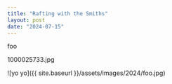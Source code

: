 ```yaml
---
title: "Rafting with the Smiths"
layout: post
date: "2024-07-15"
---
```


foo

1000025733.jpg

![yo yo]({{ site.baseurl }}/assets/images/2024/foo.jpg)
